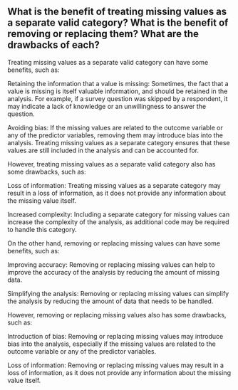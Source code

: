 ## What is the benefit of treating missing values as a separate valid category? What is the benefit of removing or replacing them? What are the drawbacks of each?

Treating missing values as a separate valid category can have some benefits, such as:

Retaining the information that a value is missing: Sometimes, the fact that a value is missing is itself valuable information, and should be retained in the analysis. For example, if a survey question was skipped by a respondent, it may indicate a lack of knowledge or an unwillingness to answer the question.

Avoiding bias: If the missing values are related to the outcome variable or any of the predictor variables, removing them may introduce bias into the analysis. Treating missing values as a separate category ensures that these values are still included in the analysis and can be accounted for.

However, treating missing values as a separate valid category also has some drawbacks, such as:

Loss of information: Treating missing values as a separate category may result in a loss of information, as it does not provide any information about the missing value itself.

Increased complexity: Including a separate category for missing values can increase the complexity of the analysis, as additional code may be required to handle this category.

On the other hand, removing or replacing missing values can have some benefits, such as:

Improving accuracy: Removing or replacing missing values can help to improve the accuracy of the analysis by reducing the amount of missing data.

Simplifying the analysis: Removing or replacing missing values can simplify the analysis by reducing the amount of data that needs to be handled.

However, removing or replacing missing values also has some drawbacks, such as:

Introduction of bias: Removing or replacing missing values may introduce bias into the analysis, especially if the missing values are related to the outcome variable or any of the predictor variables.

Loss of information: Removing or replacing missing values may result in a loss of information, as it does not provide any information about the missing value itself.
